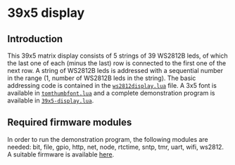 # 39x5 display
## Introduction
This 39x5 matrix display consists of 5 strings of 39 WS2812B leds, of which the last one of each (minus the last) row is connected to the first one of the next row. A string of WS2812B leds is addressed with a sequential number in the range (1, number of WS2812B leds in the string). The basic addressing code is contained in the [`ws2812display.lua`](ws2812display.lua) file. A 3x5 font is available in [`tomthumbfont.lua`](tomthumbfont.lua) and a complete demonstration program is available in [`39x5-display.lua`](39x5-display.lua).

## Required firmware modules
In order to run the demonstration program, the following modules are needed: bit, file, gpio, http, net, node, rtctime, sntp, tmr, uart, wifi, ws2812. A suitable firmware is available [here](nodemcu-12-modules-float.bin).
